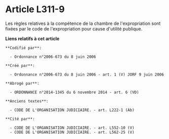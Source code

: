 # Article L311-9

Les règles relatives à la compétence de la chambre de l'expropriation sont fixées par le code de l'expropriation pour cause
d'utilité publique.

**Liens relatifs à cet article**

	**Codifié par**:

	  - Ordonnance n°2006-673 du 8 juin 2006

	**Créé par**:

	  - Ordonnance n°2006-673 du 8 juin 2006 - art. 1 (V) JORF 9 juin 2006

	**Abrogé par**:

	  - ORDONNANCE n°2014-1345 du 6 novembre 2014 - art. 6 (VD)

	**Anciens textes**:

	  - CODE DE L'ORGANISATION JUDICIAIRE. - art. L222-1 (Ab)

	**Cité par**:

	  - CODE DE L'ORGANISATION JUDICIAIRE. - art. L552-10 (V)
	  - CODE DE L'ORGANISATION JUDICIAIRE. - art. L562-25 (V)

